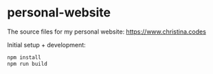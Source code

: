 # personal-website

The source files for my personal website: https://www.christina.codes

Initial setup + development:

```sh
npm install
npm run build
```

